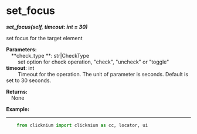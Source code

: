 # set_focus
***set_focus(self, timeout: int = 30)***  

set focus for the target element

**Parameters:**  
    &emsp;**check_type **: str|CheckType   
        &emsp;&emsp; set option for check operation, "check", "uncheck" or "toggle"
    &emsp;**timeout**: int  
        &emsp;&emsp; Timeout for the operation. The unit of parameter is seconds. Default is set to 30 seconds.   

**Returns:**  
    &emsp;None

**Example:**
***
```python
    from clicknium import clicknium as cc, locator, ui

```